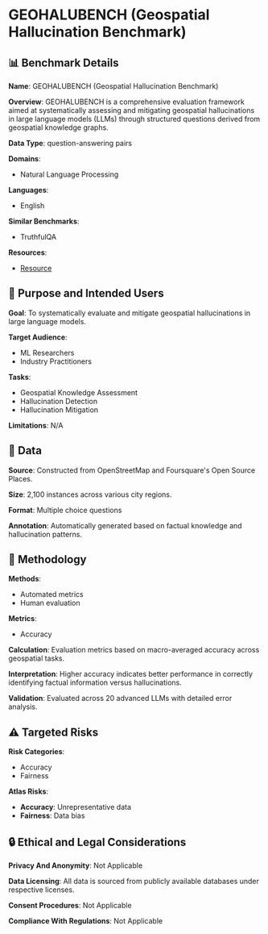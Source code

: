 # GEOHALUBENCH (Geospatial Hallucination Benchmark)

## 📊 Benchmark Details

**Name**: GEOHALUBENCH (Geospatial Hallucination Benchmark)

**Overview**: GEOHALUBENCH is a comprehensive evaluation framework aimed at systematically assessing and mitigating geospatial hallucinations in large language models (LLMs) through structured questions derived from geospatial knowledge graphs.

**Data Type**: question-answering pairs

**Domains**:
- Natural Language Processing

**Languages**:
- English

**Similar Benchmarks**:
- TruthfulQA

**Resources**:
- [Resource](https://anonymous.4open.science/r/GeospatialHallucination-823A/)

## 🎯 Purpose and Intended Users

**Goal**: To systematically evaluate and mitigate geospatial hallucinations in large language models.

**Target Audience**:
- ML Researchers
- Industry Practitioners

**Tasks**:
- Geospatial Knowledge Assessment
- Hallucination Detection
- Hallucination Mitigation

**Limitations**: N/A

## 💾 Data

**Source**: Constructed from OpenStreetMap and Foursquare's Open Source Places.

**Size**: 2,100 instances across various city regions.

**Format**: Multiple choice questions

**Annotation**: Automatically generated based on factual knowledge and hallucination patterns.

## 🔬 Methodology

**Methods**:
- Automated metrics
- Human evaluation

**Metrics**:
- Accuracy

**Calculation**: Evaluation metrics based on macro-averaged accuracy across geospatial tasks.

**Interpretation**: Higher accuracy indicates better performance in correctly identifying factual information versus hallucinations.

**Validation**: Evaluated across 20 advanced LLMs with detailed error analysis.

## ⚠️ Targeted Risks

**Risk Categories**:
- Accuracy
- Fairness

**Atlas Risks**:
- **Accuracy**: Unrepresentative data
- **Fairness**: Data bias

## 🔒 Ethical and Legal Considerations

**Privacy And Anonymity**: Not Applicable

**Data Licensing**: All data is sourced from publicly available databases under respective licenses.

**Consent Procedures**: Not Applicable

**Compliance With Regulations**: Not Applicable
